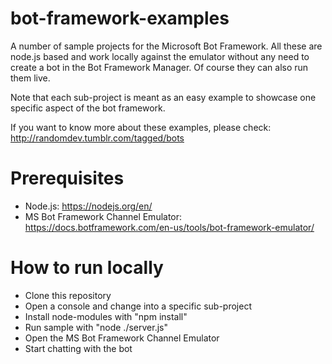 # bot-framework-examples

A number of sample projects for the Microsoft Bot Framework. All these are node.js based
and work locally against the emulator without any need to create a bot in the Bot Framework
Manager. Of course they can also run them live.

Note that each sub-project is meant as an easy example to showcase one specific aspect of
the bot framework.

If you want to know more about these examples, please check: http://randomdev.tumblr.com/tagged/bots


# Prerequisites

* Node.js: https://nodejs.org/en/
* MS Bot Framework Channel Emulator: https://docs.botframework.com/en-us/tools/bot-framework-emulator/


# How to run locally

* Clone this repository
* Open a console and change into a specific sub-project
* Install node-modules with "npm install"
* Run sample with "node ./server.js"
* Open the MS Bot Framework Channel Emulator
* Start chatting with the bot